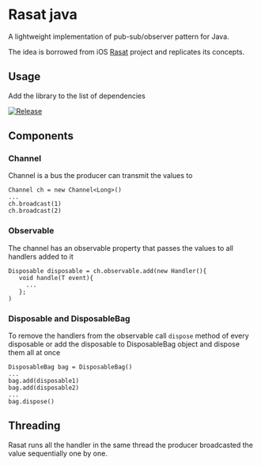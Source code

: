 # Rasat java

A lightweight implementation of pub-sub/observer pattern for Java.

The idea is borrowed from iOS [Rasat](https://github.com/gokselkoksal/Rasat) project and 
replicates its concepts.

## Usage

Add the library to the list of dependencies

[![Release](https://jitpack.io/v/s4ysolutions/rasat-java.svg)](https://jitpack.io/#s4ysolutions/rasat-java)

## Components

### Channel

Channel is a bus the producer can transmit the values to

```
Channel ch = new Channel<Long>()
...
ch.broadcast(1)
ch.broadcast(2)
```

### Observable

The channel has an observable property that passes the values to
all handlers added to it

```
Disposable disposable = ch.observable.add(new Handler(){
   void handle(T event){
     ...
   };
)
```

### Disposable and DisposableBag

To remove the handlers from the observable call `dispose` method of every
disposable or add the disposable to DisposableBag object and dispose them all at once

```
DisposableBag bag = DisposableBag()
...
bag.add(disposable1)
bag.add(disposable2)
...
bag.dispose()
```

## Threading

Rasat runs all the handler in the same thread the producer broadcasted
the value sequentially one by one. 

